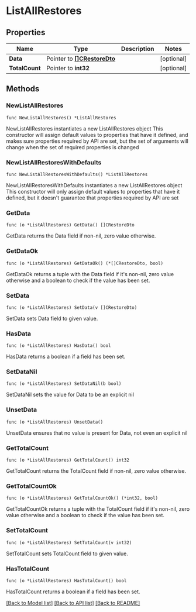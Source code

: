 # ListAllRestores

## Properties

Name | Type | Description | Notes
------------ | ------------- | ------------- | -------------
**Data** | Pointer to [**[]CRestoreDto**](CRestoreDto.md) |  | [optional] 
**TotalCount** | Pointer to **int32** |  | [optional] 

## Methods

### NewListAllRestores

`func NewListAllRestores() *ListAllRestores`

NewListAllRestores instantiates a new ListAllRestores object
This constructor will assign default values to properties that have it defined,
and makes sure properties required by API are set, but the set of arguments
will change when the set of required properties is changed

### NewListAllRestoresWithDefaults

`func NewListAllRestoresWithDefaults() *ListAllRestores`

NewListAllRestoresWithDefaults instantiates a new ListAllRestores object
This constructor will only assign default values to properties that have it defined,
but it doesn't guarantee that properties required by API are set

### GetData

`func (o *ListAllRestores) GetData() []CRestoreDto`

GetData returns the Data field if non-nil, zero value otherwise.

### GetDataOk

`func (o *ListAllRestores) GetDataOk() (*[]CRestoreDto, bool)`

GetDataOk returns a tuple with the Data field if it's non-nil, zero value otherwise
and a boolean to check if the value has been set.

### SetData

`func (o *ListAllRestores) SetData(v []CRestoreDto)`

SetData sets Data field to given value.

### HasData

`func (o *ListAllRestores) HasData() bool`

HasData returns a boolean if a field has been set.

### SetDataNil

`func (o *ListAllRestores) SetDataNil(b bool)`

 SetDataNil sets the value for Data to be an explicit nil

### UnsetData
`func (o *ListAllRestores) UnsetData()`

UnsetData ensures that no value is present for Data, not even an explicit nil
### GetTotalCount

`func (o *ListAllRestores) GetTotalCount() int32`

GetTotalCount returns the TotalCount field if non-nil, zero value otherwise.

### GetTotalCountOk

`func (o *ListAllRestores) GetTotalCountOk() (*int32, bool)`

GetTotalCountOk returns a tuple with the TotalCount field if it's non-nil, zero value otherwise
and a boolean to check if the value has been set.

### SetTotalCount

`func (o *ListAllRestores) SetTotalCount(v int32)`

SetTotalCount sets TotalCount field to given value.

### HasTotalCount

`func (o *ListAllRestores) HasTotalCount() bool`

HasTotalCount returns a boolean if a field has been set.


[[Back to Model list]](../README.md#documentation-for-models) [[Back to API list]](../README.md#documentation-for-api-endpoints) [[Back to README]](../README.md)


